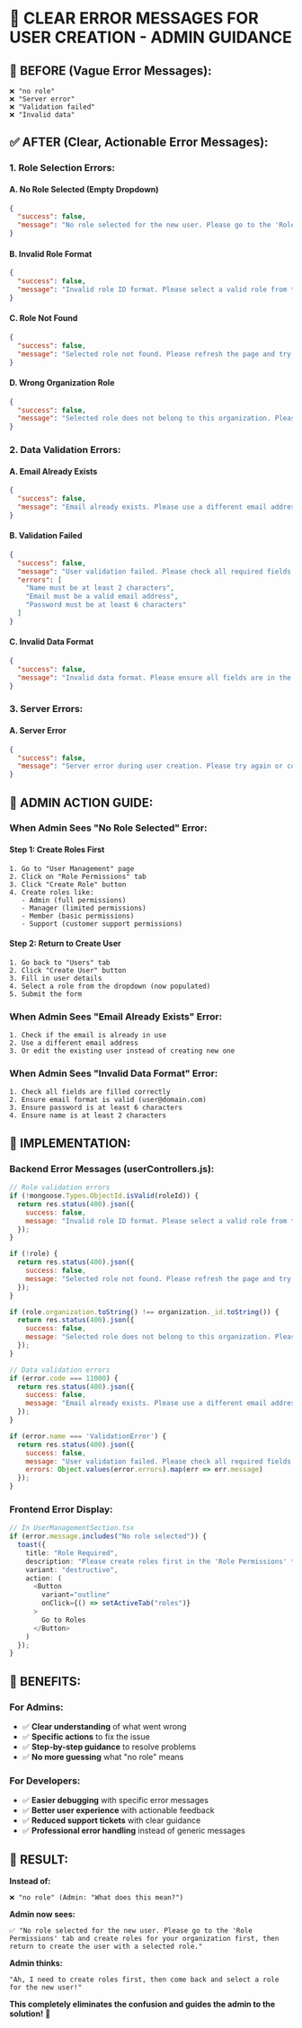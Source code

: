 # 🎯 CLEAR ERROR MESSAGES FOR USER CREATION - ADMIN GUIDANCE

## 🚨 **BEFORE (Vague Error Messages):**
```
❌ "no role"
❌ "Server error" 
❌ "Validation failed"
❌ "Invalid data"
```

## ✅ **AFTER (Clear, Actionable Error Messages):**

### **1. Role Selection Errors:**

#### **A. No Role Selected (Empty Dropdown)**
```json
{
  "success": false,
  "message": "No role selected for the new user. Please go to the 'Role Permissions' tab and create roles for your organization first, then return to create the user with a selected role."
}
```

#### **B. Invalid Role Format**
```json
{
  "success": false,
  "message": "Invalid role ID format. Please select a valid role from the dropdown."
}
```

#### **C. Role Not Found**
```json
{
  "success": false,
  "message": "Selected role not found. Please refresh the page and try again."
}
```

#### **D. Wrong Organization Role**
```json
{
  "success": false,
  "message": "Selected role does not belong to this organization. Please select a role from your organization."
}
```

### **2. Data Validation Errors:**

#### **A. Email Already Exists**
```json
{
  "success": false,
  "message": "Email already exists. Please use a different email address."
}
```

#### **B. Validation Failed**
```json
{
  "success": false,
  "message": "User validation failed. Please check all required fields are filled correctly.",
  "errors": [
    "Name must be at least 2 characters",
    "Email must be a valid email address",
    "Password must be at least 6 characters"
  ]
}
```

#### **C. Invalid Data Format**
```json
{
  "success": false,
  "message": "Invalid data format. Please ensure all fields are in the correct format."
}
```

### **3. Server Errors:**

#### **A. Server Error**
```json
{
  "success": false,
  "message": "Server error during user creation. Please try again or contact support if the issue persists."
}
```

## 🎯 **ADMIN ACTION GUIDE:**

### **When Admin Sees "No Role Selected" Error:**

#### **Step 1: Create Roles First**
```
1. Go to "User Management" page
2. Click on "Role Permissions" tab
3. Click "Create Role" button
4. Create roles like:
   - Admin (full permissions)
   - Manager (limited permissions)
   - Member (basic permissions)
   - Support (customer support permissions)
```

#### **Step 2: Return to Create User**
```
1. Go back to "Users" tab
2. Click "Create User" button
3. Fill in user details
4. Select a role from the dropdown (now populated)
5. Submit the form
```

### **When Admin Sees "Email Already Exists" Error:**
```
1. Check if the email is already in use
2. Use a different email address
3. Or edit the existing user instead of creating new one
```

### **When Admin Sees "Invalid Data Format" Error:**
```
1. Check all fields are filled correctly
2. Ensure email format is valid (user@domain.com)
3. Ensure password is at least 6 characters
4. Ensure name is at least 2 characters
```

## 🔧 **IMPLEMENTATION:**

### **Backend Error Messages (userControllers.js):**
```javascript
// Role validation errors
if (!mongoose.Types.ObjectId.isValid(roleId)) {
  return res.status(400).json({ 
    success: false, 
    message: "Invalid role ID format. Please select a valid role from the dropdown." 
  });
}

if (!role) {
  return res.status(400).json({ 
    success: false, 
    message: "Selected role not found. Please refresh the page and try again." 
  });
}

if (role.organization.toString() !== organization._id.toString()) {
  return res.status(400).json({ 
    success: false, 
    message: "Selected role does not belong to this organization. Please select a role from your organization." 
  });
}

// Data validation errors
if (error.code === 11000) {
  return res.status(400).json({ 
    success: false, 
    message: "Email already exists. Please use a different email address." 
  });
}

if (error.name === 'ValidationError') {
  return res.status(400).json({ 
    success: false, 
    message: "User validation failed. Please check all required fields are filled correctly.",
    errors: Object.values(error.errors).map(err => err.message)
  });
}
```

### **Frontend Error Display:**
```typescript
// In UserManagementSection.tsx
if (error.message.includes("No role selected")) {
  toast({
    title: "Role Required",
    description: "Please create roles first in the 'Role Permissions' tab, then select a role for the new user.",
    variant: "destructive",
    action: (
      <Button 
        variant="outline" 
        onClick={() => setActiveTab("roles")}
      >
        Go to Roles
      </Button>
    )
  });
}
```

## 🎉 **BENEFITS:**

### **For Admins:**
- ✅ **Clear understanding** of what went wrong
- ✅ **Specific actions** to fix the issue
- ✅ **Step-by-step guidance** to resolve problems
- ✅ **No more guessing** what "no role" means

### **For Developers:**
- ✅ **Easier debugging** with specific error messages
- ✅ **Better user experience** with actionable feedback
- ✅ **Reduced support tickets** with clear guidance
- ✅ **Professional error handling** instead of generic messages

## 🚀 **RESULT:**

**Instead of:**
```
❌ "no role" (Admin: "What does this mean?")
```

**Admin now sees:**
```
✅ "No role selected for the new user. Please go to the 'Role Permissions' tab and create roles for your organization first, then return to create the user with a selected role."
```

**Admin thinks:**
```
"Ah, I need to create roles first, then come back and select a role for the new user!"
```

**This completely eliminates the confusion and guides the admin to the solution!** 🎯





